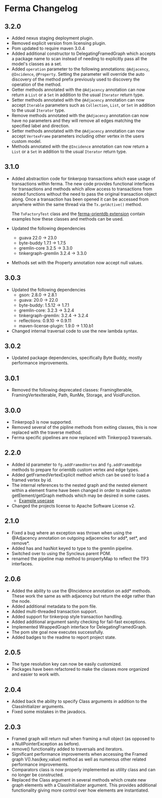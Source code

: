 # Ferma Changelog

## 3.2.0

* Added nexus staging deployment plugin.
* Removed explicit version from licensing plugin.
* Pom updated to require maven 3.0.4
* Added additional constructor to DelegatingFramedGraph which accepts a package name to scan instead of needing to
  explicitly pass all the model's classes as a set.
* Added `operation` parameter to the following annotations: `@Adjacency`, `@Incidence`, `@Property`. Setting the
  parameter will override the auto discovery of the method prefix previously used to discovery the operation of the
  method.
* Getter methods annotated with the `@Adjacency` annotation can now return a `List` or a `Set` in addition to the usual
  `Iterator` return type.
* Setter methods annotated with the `@Adjacency` annotation can now accept `Iterable` parameters such as `Collection`, 
  `List`, or `Set` in addition to the usual `Iterator` type.
* Remove methods annotated with the `@Adjacency` annotation can now have no parameters and they will remove all edges
  matching the specified label and direction.
* Setter methods annotated with the `@Adjacency` annotation can now accept `VertexFrame` parameters including other
  vertex in the users custom model.
* Methods annotated with the `@Incidence` annotation can now return a `List` or a `Set` in addition to the usual
  `Iterator` return type.

## 3.1.0

* Added abstraction code for tinkerpop transactions which ease usage of transactions within ferma.
  The new code provides functional interfaces for transactions and methods which allow 
  access to transactions from nested functions without the need to pass the original transaction object along.
  Once a transaction has been opened it can be accessed from anywhere within the same thread 
  via the `Tx.getActive()` method.

  The `TxFactoryTest` class and the [ferma-orientdb extension](https://github.com/syncleus/ferma-orientdb) 
  contain examples how these classes and methods can be used.

* Updated the following dependencies
  * guava 22.0 -> 23.0
  * byte-buddy 1.7.1 -> 1.7.5
  * gremlin-core 3.2.5 -> 3.3.0
  * tinkergraph-gremlin 3.2.4 -> 3.3.0

* Methods set with the Property annotation now accept null values.

## 3.0.3

* Updated the following dependencies
  * gson: 2.8.0 -> 2.8.1
  * guava: 20.0 -> 22.0
  * byte-buddy: 1.5.12 -> 1.7.1
  * gremlin-core: 3.2.3 -> 3.2.4
  * tinkergraph-gremlin: 3.2.4 -> 3.2.4
  * reflections: 0.9.10 -> 0.9.11
  * maven-license-plugin: 1.9.0 -> 1.10.b1
* Changed internal traversal code to use the new lambda syntax.

## 3.0.2

* Updated package dependencies, specifically Byte Buddy, mostly performance improvements.

## 3.0.1

* Removed the following deprecated classes: FramingIterable, FramingVertexIterable, Path, RunMe, Storage, and VoidFunction.

## 3.0.0

* Tinkerpop3 is now supported.
* Removed several of the pipline methods from exiting classes, this is now replaced with the traverse method.
* Ferma specific pipelines are now replaced with Tinkerpop3 traversals.

## 2.2.0

* Added id parameter to ```fg.addFramedVertex``` and ```fg.addFramedEdge``` methods to prepare for orientdb custom vertex and edge types.
* Added getFramedVertexExplicit method which can be used to load a framed vertex by id.
* The internal references to the nested graph and the nested element within a element frame have been changed in order to enable custom getElement/getGraph methods which may be desired in some cases.
  * [Example usecase](https://github.com/Syncleus/Ferma/issues/10)
* Changed the projects license to Apache Software License v2.

## 2.1.0

* Fixed a bug where an exception was thrown when using the @Adjacency annotation on outgoing adjacencies for add*, set*, and remove*.
* Added has and hasNot keyed to type to the gremlin pipeline.
* Switched over to using the Syncleus parent POM.
* renamed the pipeline map method to propertyMap to reflect the TP3 interfaces.

## 2.0.6

* Added the ability to use the @Incidence annotation on add* methods. These work the same as with adjacency but return the edge rather than the node.
* Added additional metadata to the pom file.
* Added multi-threaded transaction support.
* Added support for tinkerpop style transaction handling.
* Added additional argument sanity checking for fail-fast exceptions.
* Implemented WrappedGraph interface for DelegatingFramedGraph.
* The pom site goal now executes successfully.
* Added badges to the readme to report project state.

## 2.0.5

* The type resolution key can now be easily customized.
* Packages have been refactored to make the classes more organized and easier to work with.

## 2.0.4

* Added back the ability to specify Class arguments in addition to the ClassInitializer arguments.
* Fixed some mistakes in the javadocs.

## 2.0.3

* Framed graph will return null when framing a null object (as opposed to a  NullPointerException as before).
* remove() functionality added to traversals and iterators.
* Significant performance improvements when accessing the Framed graph V().has(key,value) method as well as numerous other related performance improvements.
* Comparators class is now properly implemented as utility class and can no longer be constructed.
* Replaced the Class argument in several methods which create new graph elements with a ClassInitializer argument. This provides additional functionality giving more control over how elements are instantiated.
